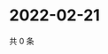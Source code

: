 # 2022-02-21

共 0 条

<!-- BEGIN WEIBO -->
<!-- 最后更新时间 Mon Feb 21 2022 04:12:21 GMT+0800 (China Standard Time) -->

<!-- END WEIBO -->
